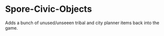 # Spore-Civic-Objects
 Adds a bunch of unused/unseeen tribal and city planner items back into the game.
